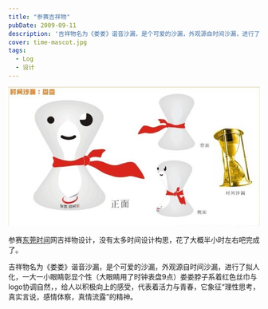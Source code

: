 ```yaml
---
title: "参赛吉祥物"
pubDate: 2009-09-11
description: '吉祥物名为《娄娄》谐音沙漏，是个可爱的沙漏，外观源自时间沙漏，进行了拟人化，一大一小眼睛彰显个性（大眼睛用了时钟表盘9点）娄娄脖子系着红色丝巾与logo协调自然，，给人以积极向上的感受，代表着活力与青春，它象征“理性思考，真实言说，感情体察，真情流露”的精神.'
cover: time-mascot.jpg
tags:
  - Log
  - 设计
---
```


![macot](time-mascot.jpg)

参赛[东莞时间](http://timedg.com/)网吉祥物设计，没有太多时间设计构思，花了大概半小时左右吧完成了。

吉祥物名为《娄娄》谐音沙漏，是个可爱的沙漏，外观源自时间沙漏，进行了拟人化，一大一小眼睛彰显个性（大眼睛用了时钟表盘9点）娄娄脖子系着红色丝巾与logo协调自然，，给人以积极向上的感受，代表着活力与青春，它象征“理性思考，真实言说，感情体察，真情流露”的精神。
